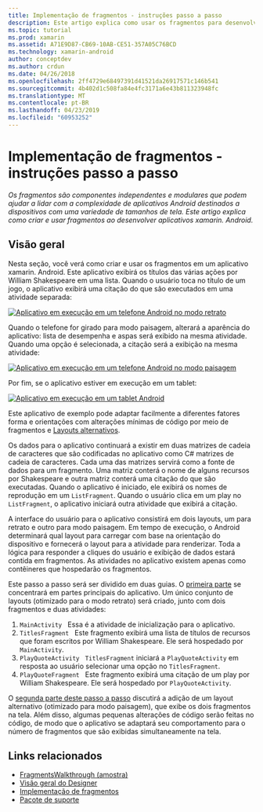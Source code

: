 ```yaml
---
title: Implementação de fragmentos - instruções passo a passo
description: Este artigo explica como usar os fragmentos para desenvolver aplicativos xamarin. Android.
ms.topic: tutorial
ms.prod: xamarin
ms.assetid: A71E9D87-CB69-10AB-CE51-357A05C76BCD
ms.technology: xamarin-android
author: conceptdev
ms.author: crdun
ms.date: 04/26/2018
ms.openlocfilehash: 2ff4729e68497391d41521da26917571c146b541
ms.sourcegitcommit: 4b402d1c508fa84e4fc3171a6e43b811323948fc
ms.translationtype: MT
ms.contentlocale: pt-BR
ms.lasthandoff: 04/23/2019
ms.locfileid: "60953252"
---
```

# <a name="implementing-fragments---walkthrough"></a>Implementação de fragmentos - instruções passo a passo

_Os fragmentos são componentes independentes e modulares que podem ajudar a lidar com a complexidade de aplicativos Android destinados a dispositivos com uma variedade de tamanhos de tela. Este artigo explica como criar e usar fragmentos ao desenvolver aplicativos xamarin. Android._

## <a name="overview"></a>Visão geral

Nesta seção, você verá como criar e usar os fragmentos em um aplicativo xamarin. Android. Este aplicativo exibirá os títulos das várias ações por William Shakespeare em uma lista. Quando o usuário toca no título de um jogo, o aplicativo exibirá uma citação do que são executados em uma atividade separada:

[![Aplicativo em execução em um telefone Android no modo retrato](./images/intro-screenshot-phone-sml.png)](./images/intro-screenshot-phone.png#lightbox)

Quando o telefone for girado para modo paisagem, alterará a aparência do aplicativo: lista de desempenha e aspas será exibido na mesma atividade. Quando uma opção é selecionada, a citação será a exibição na mesma atividade:

[![Aplicativo em execução em um telefone Android no modo paisagem](./images/intro-screenshot-phone-land-sml.png)](./images/intro-screenshot-phone-land.png#lightbox)

Por fim, se o aplicativo estiver em execução em um tablet:

[![Aplicativo em execução em um tablet Android](./images/intro-screenshot-tablet-sml.png)](./images/intro-screenshot-tablet.png#lightbox)

Este aplicativo de exemplo pode adaptar facilmente a diferentes fatores forma e orientações com alterações mínimas de código por meio de fragmentos e [Layouts alternativos](/xamarin/android/app-fundamentals/resources-in-android/alternate-resources).

Os dados para o aplicativo continuará a existir em duas matrizes de cadeia de caracteres que são codificadas no aplicativo como C# matrizes de cadeia de caracteres. Cada uma das matrizes servirá como a fonte de dados para um fragmento.  Uma matriz conterá o nome de alguns recursos por Shakespeare e outra matriz conterá uma citação do que são executadas. Quando o aplicativo é iniciado, ele exibirá os nomes de reprodução em um `ListFragment`. Quando o usuário clica em um play no `ListFragment`, o aplicativo iniciará outra atividade que exibirá a citação.

A interface do usuário para o aplicativo consistirá em dois layouts, um para retrato e outro para modo paisagem. Em tempo de execução, o Android determinará qual layout para carregar com base na orientação do dispositivo e fornecerá o layout para a atividade para renderizar. Toda a lógica para responder a cliques do usuário e exibição de dados estará contida em fragmentos. As atividades no aplicativo existem apenas como contêineres que hospedarão os fragmentos.

Este passo a passo será ser dividido em duas guias. O [primeira parte](./walkthrough.md) se concentrará em partes principais do aplicativo. Um único conjunto de layouts (otimizado para o modo retrato) será criado, junto com dois fragmentos e duas atividades:

1. `MainActivity` &nbsp; Essa é a atividade de inicialização para o aplicativo.
1. `TitlesFragment` &nbsp; Este fragmento exibirá uma lista de títulos de recursos que foram escritos por William Shakespeare. Ele será hospedado por `MainActivity`.
1. `PlayQuoteActivity` &nbsp; `TitlesFragment` iniciará a `PlayQuoteActivity` em resposta ao usuário selecionar uma opção no `TitlesFragment`.
1. `PlayQuoteFragment` &nbsp; Este fragmento exibirá uma citação de um play por William Shakespeare. Ele será hospedado por `PlayQuoteActivity`.

O [segunda parte deste passo a passo](./walkthrough-landscape.md) discutirá a adição de um layout alternativo (otimizado para modo paisagem), que exibe os dois fragmentos na tela. Além disso, algumas pequenas alterações de código serão feitas no código, de modo que o aplicativo se adaptará seu comportamento para o número de fragmentos que são exibidas simultaneamente na tela.

## <a name="related-links"></a>Links relacionados

- [FragmentsWalkthrough (amostra)](https://developer.xamarin.com/samples/monodroid/FragmentsWalkthrough/)
- [Visão geral do Designer](~/android/user-interface/android-designer/index.md)
- [Implementação de fragmentos](https://developer.android.com/guide/topics/fundamentals/fragments.html)
- [Pacote de suporte](https://developer.android.com/sdk/compatibility-library.html)
